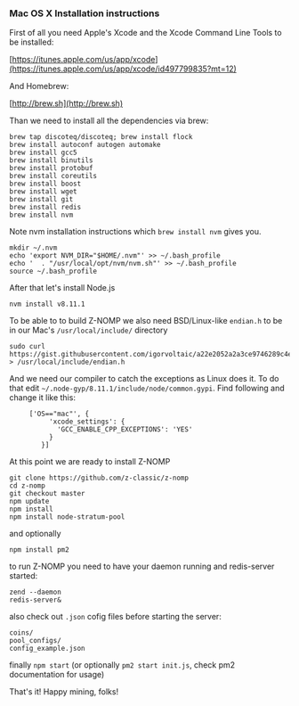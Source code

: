 ### Mac OS X Installation instructions

First of all you need Apple's Xcode and the Xcode Command Line Tools to be installed:

[https://itunes.apple.com/us/app/xcode](https://itunes.apple.com/us/app/xcode/id497799835?mt=12)

And Homebrew:

[http://brew.sh](http://brew.sh)


Than we need to install all the dependencies via brew:
```shell
brew tap discoteq/discoteq; brew install flock
brew install autoconf autogen automake
brew install gcc5
brew install binutils
brew install protobuf
brew install coreutils
brew install boost
brew install wget
brew install git
brew install redis
brew install nvm
```

Note nvm installation instructions which `brew install nvm` gives you. 
```shell
mkdir ~/.nvm
echo 'export NVM_DIR="$HOME/.nvm"' >> ~/.bash_profile
echo '  . "/usr/local/opt/nvm/nvm.sh"' >> ~/.bash_profile
source ~/.bash_profile
```

After that let's install Node.js 
```shell
nvm install v8.11.1
```

To be able to to build Z-NOMP we also need BSD/Linux-like `endian.h` to be in our Mac's `/usr/local/include/` directory
```shell
sudo curl https://gist.githubusercontent.com/igorvoltaic/a22e2052a2a3ce9746289c4ee7cb2706/raw/6b3e394dc6a37817410d66d6ba4d7cd6b8d5d03d/endian.h > /usr/local/include/endian.h
```

And we need our compiler to catch the exceptions as Linux does it. To do that edit `~/.node-gyp/8.11.1/include/node/common.gypi`. Find following and change it like this:
```shell
     ['OS=="mac"', {
          'xcode_settings': {
            'GCC_ENABLE_CPP_EXCEPTIONS': 'YES'
          }
        }]
```

At this point we are ready to install Z-NOMP 
```shell
git clone https://github.com/z-classic/z-nomp
cd z-nomp
git checkout master
npm update
npm install
npm install node-stratum-pool
```

and optionally
```shell
npm install pm2
```

to run Z-NOMP you need to have your daemon running and redis-server started:
```shell
zend --daemon
redis-server&
```

also check out `.json` cofig files before starting the server: 
```shell
coins/
pool_configs/
config_example.json
```

finally `npm start` (or optionally `pm2 start init.js`, check pm2 documentation for usage) 

That's it! Happy mining, folks!
